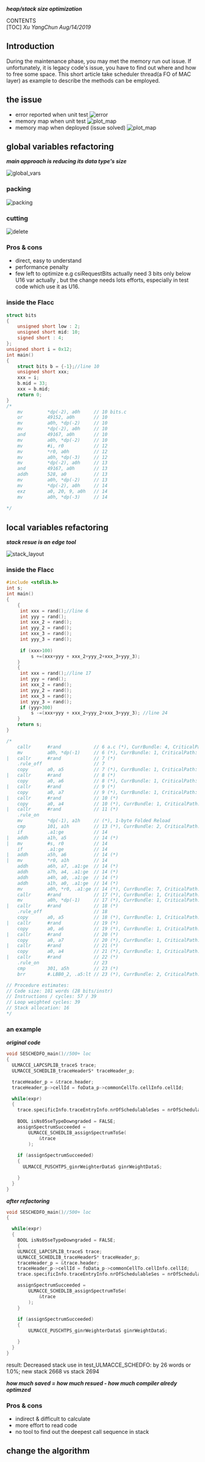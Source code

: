 ﻿***heap/stack size optimization*** 

CONTENTS             
[TOC]
*Xu YangChun Aug/14/2019*

<!-- pagebreak -->
## Introduction
During the maintenance phase, you may met the memory run out issue. If unfortunately, it is legacy code's issue, you have to find out where and how to free some space. This short article take scheduler thread(a FO of MAC layer) as example to describe the methods can be employed.

<!-- pagebreak -->
## the issue
* error reported when unit test
![error](error.PNG)
* memory map when unit test
![plot_map](plot_map.png)
* memory map when deployed (issue solved)
![plot_map](dsp_map_2.png)
<!-- pagebreak -->
## global variables refactoring
***main approach is reducing its data type's size***

![global_vars](global_vars.PNG)

### packing
![packing](packing.PNG)
### cutting
![delete](delete.PNG)

### Pros & cons
* direct, easy to understand
* performance penalty
* few left to optimize
e.g 
 csiRequestBits  actually  need 3 bits only
below U16 var actually , but the change needs lots efforts, especially in test code which use it as U16.

### inside the  Flacc
```c
struct bits
{
	unsigned short low : 2;
	unsigned short mid: 10;
	signed short : 4;
};
unsigned short i = 0x12;
int main()
{
	struct bits b = {-1};//line 10
	unsigned short xxx;
	xxx = i;
	b.mid = 33;
	xxx = b.mid;
	return 0;
}
/*
	mv         *dp(-2), a0h 	// 10 bits.c
	or         49152, a0h   	// 10
	mv         a0h, *dp(-2) 	// 10
	mv         *dp(-2), a0h 	// 10
	and        49167, a0h   	// 10
	mv         a0h, *dp(-2) 	// 10
	mv         #i, r0       	// 12
	mv         *r0, a0h     	// 12
	mv         a0h, *dp(-3) 	// 12
	mv         *dp(-2), a0h 	// 13
	and        49167, a0h   	// 13
	addh       528, a0      	// 13
	mv         a0h, *dp(-2) 	// 13
	mv         *dp(-2), a0h 	// 14
	exz        a0, 20, 9, a0h	// 14
	mv         a0h, *dp(-3) 	// 14
 
*/
```

<!-- pagebreak -->
## local variables refactoring
***stack resue is an edge tool***

![stack_layout](stack_layout.PNG)

### inside the Flacc
```c
#include <stdlib.h>
int s;
int main()
{
	{
	 int xxx = rand();//line 6
	 int yyy = rand();
	 int xxx_2 = rand();
	 int yyy_2 = rand();
	 int xxx_3 = rand();
	 int yyy_3 = rand();
	 
	 if (xxx>100)
		 s +=(xxx+yyy + xxx_2+yyy_2+xxx_3+yyy_3);
	}
	{
	 int xxx = rand();//line 17
	 int yyy = rand();
	 int xxx_2 = rand();
	 int yyy_2 = rand();
	 int xxx_3 = rand();
	 int yyy_3 = rand();
	 if (yyy>300)
		 s -=(xxx+yyy + xxx_2+yyy_2+xxx_3+yyy_3); //line 24
	}
	return s;
}

/*
	callr      #rand        	// 6 a.c (*), CurrBundle: 4, CriticalPath: 4
	mv         a0h, *dp(-1) 	// 6 (*), CurrBundle: 1, CriticalPath: 1, 1-byte Folded Spill
|	callr      #rand        	// 7 (*)
	.rule_off               	// 7
	copy       a0, a5       	// 7 (*), CurrBundle: 1, CriticalPath: 1
|	callr      #rand        	// 8 (*)
	copy       a0, a6       	// 8 (*), CurrBundle: 1, CriticalPath: 1
|	callr      #rand        	// 9 (*)
	copy       a0, a7       	// 9 (*), CurrBundle: 1, CriticalPath: 1
|	callr      #rand        	// 10 (*)
	copy       a0, a4       	// 10 (*), CurrBundle: 1, CriticalPath: 1
|	callr      #rand        	// 11 (*)
	.rule_on
	mv         *dp(-1), a1h 	// (*), 1-byte Folded Reload
	cmp        101, a1h     	// 13 (*), CurrBundle: 2, CriticalPath: 2
	if         .a1:ge       	// 14
|	addh       a1h, a5      	// 14 (*)
|	mv         #s, r0       	// 14
	if         .a1:ge       	// 14
|	addh       a5h, a6      	// 14 (*)
|	mv         *r0, a1h     	// 14
	addh       a6h, a7, .a1:ge	// 14 (*)
	addh       a7h, a4, .a1:ge	// 14 (*)
	addh       a4h, a0, .a1:ge	// 14 (*)
	addh       a1h, a0, .a1:ge	// 14 (*)
	mv         a0h, *r0, .a1:ge	// 14 (*), CurrBundle: 7, CriticalPath: 7
	callr      #rand        	// 17 (*), CurrBundle: 1, CriticalPath: 1
	mv         a0h, *dp(-1) 	// 17 (*), CurrBundle: 1, CriticalPath: 1, 1-byte Folded Spill
|	callr      #rand        	// 18 (*)
	.rule_off               	// 18
	copy       a0, a5       	// 18 (*), CurrBundle: 1, CriticalPath: 1
|	callr      #rand        	// 19 (*)
	copy       a0, a6       	// 19 (*), CurrBundle: 1, CriticalPath: 1
|	callr      #rand        	// 20 (*)
	copy       a0, a7       	// 20 (*), CurrBundle: 1, CriticalPath: 1
|	callr      #rand        	// 21 (*)
	copy       a0, a4       	// 21 (*), CurrBundle: 1, CriticalPath: 1
|	callr      #rand        	// 22 (*)
	.rule_on                	// 23
	cmp        301, a5h     	// 23 (*)
	brr        #.LBB0_2, .a5:lt	// 23 (*), CurrBundle: 2, CriticalPath: 2

// Procedure estimates:
// Code size: 101 words (28 bits/instr)
// Instructions / cycles: 57 / 39
// Loop weighted cycles: 39
// Stack allocation: 16
*/
```

### an example
***original code***
```c
void SESCHEDFO_main()//500+ loc
{
  ULMACCE_LAPCSPLIB_traceS trace;
  ULMACCE_SCHEDLIB_traceHeaderS* traceHeader_p;

  traceHeader_p = &trace.header;
  traceHeader_p->cellId = foData_p->commonCellTo.cellInfo.cellId;

  while(expr)
  {
    trace.specificInfo.traceEntryInfo.nrOfSchedulableSes = nrOfSchedulableSes;
    
    BOOL isNs05seTypeDowngraded = FALSE;
    assignSpectrumSucceeded =
        ULMACCE_SCHEDLIB_assignSpectrumToSe(
            &trace
        );
    
    if (assignSpectrumSucceeded)
    {
      ULMACCE_PUSCHTPS_ginrWeighterDataS ginrWeightDataS;

    }    
  }
}
```
***after refactoring***
```c
void SESCHEDFO_main()//500+ loc
{

  while(expr)
  {
    BOOL isNs05seTypeDowngraded = FALSE;
    {
    ULMACCE_LAPCSPLIB_traceS trace;
    ULMACCE_SCHEDLIB_traceHeaderS* traceHeader_p;
    traceHeader_p = &trace.header;
    traceHeader_p->cellId = foData_p->commonCellTo.cellInfo.cellId;
    trace.specificInfo.traceEntryInfo.nrOfSchedulableSes = nrOfSchedulableSes;

    assignSpectrumSucceeded =
        ULMACCE_SCHEDLIB_assignSpectrumToSe(
            &trace
        );
    }
    
    if (assignSpectrumSucceeded)
    {
        ULMACCE_PUSCHTPS_ginrWeighterDataS ginrWeightDataS;

    }    
  }
}
```
result:
Decreased stack use in test_ULMACCE_SCHEDFO: by 26 words or 1.0%; new stack 2668 vs stack 2694 

***how much saved = how much resued - how much compiler alredy optimzed***

### Pros & cons
* indirect & difficult to calculate
* more effort to read code
* no tool to find out the deepest  call sequence in stack   

<!-- pagebreak -->
## change the algorithm




